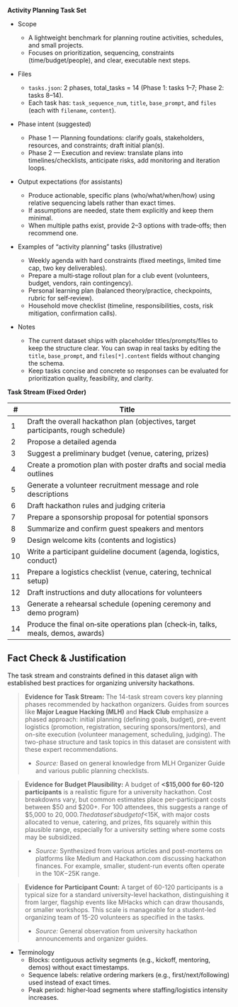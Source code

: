 **Activity Planning Task Set**

- Scope
  - A lightweight benchmark for planning routine activities, schedules, and small projects.
  - Focuses on prioritization, sequencing, constraints (time/budget/people), and clear, executable next steps.

- Files
  - `tasks.json`: 2 phases, total_tasks = 14 (Phase 1: tasks 1–7; Phase 2: tasks 8–14).
  - Each task has: `task_sequence_num`, `title`, `base_prompt`, and `files` (each with `filename`, `content`).

- Phase intent (suggested)
  - Phase 1 — Planning foundations: clarify goals, stakeholders, resources, and constraints; draft initial plan(s).
  - Phase 2 — Execution and review: translate plans into timelines/checklists, anticipate risks, add monitoring and iteration loops.

- Output expectations (for assistants)
  - Produce actionable, specific plans (who/what/when/how) using relative sequencing labels rather than exact times.
  - If assumptions are needed, state them explicitly and keep them minimal.
  - When multiple paths exist, provide 2–3 options with trade‑offs; then recommend one.

- Examples of “activity planning” tasks (illustrative)
  - Weekly agenda with hard constraints (fixed meetings, limited time cap, two key deliverables).
  - Prepare a multi‑stage rollout plan for a club event (volunteers, budget, vendors, rain contingency).
  - Personal learning plan (balanced theory/practice, checkpoints, rubric for self‑review).
  - Household move checklist (timeline, responsibilities, costs, risk mitigation, confirmation calls).

- Notes
  - The current dataset ships with placeholder titles/prompts/files to keep the structure clear. You can swap in real tasks by editing the `title`, `base_prompt`, and `files[*].content` fields without changing the schema.
  - Keep tasks concise and concrete so responses can be evaluated for prioritization quality, feasibility, and clarity.

**Task Stream (Fixed Order)**

| # | Title |
|---|---|
| 1 | Draft the overall hackathon plan (objectives, target participants, rough schedule) |
| 2 | Propose a detailed agenda |
| 3 | Suggest a preliminary budget (venue, catering, prizes) |
| 4 | Create a promotion plan with poster drafts and social media outlines |
| 5 | Generate a volunteer recruitment message and role descriptions |
| 6 | Draft hackathon rules and judging criteria |
| 7 | Prepare a sponsorship proposal for potential sponsors |
| 8 | Summarize and confirm guest speakers and mentors |
| 9 | Design welcome kits (contents and logistics) |
| 10 | Write a participant guideline document (agenda, logistics, conduct) |
| 11 | Prepare a logistics checklist (venue, catering, technical setup) |
| 12 | Draft instructions and duty allocations for volunteers |
| 13 | Generate a rehearsal schedule (opening ceremony and demo program) |
| 14 | Produce the final on‑site operations plan (check‑in, talks, meals, demos, awards) |

## Fact Check & Justification

The task stream and constraints defined in this dataset align with established best practices for organizing university hackathons.

> **Evidence for Task Stream:** The 14-task stream covers key planning phases recommended by hackathon organizers. Guides from sources like **Major League Hacking (MLH)** and **Hack Club** emphasize a phased approach: initial planning (defining goals, budget), pre-event logistics (promotion, registration, securing sponsors/mentors), and on-site execution (volunteer management, scheduling, judging). The two-phase structure and task topics in this dataset are consistent with these expert recommendations.
> - *Source:* Based on general knowledge from MLH Organizer Guide and various public planning checklists.

> **Evidence for Budget Plausibility:** A budget of **<$15,000 for 60-120 participants** is a realistic figure for a university hackathon. Cost breakdowns vary, but common estimates place per-participant costs between $50 and $200+. For 100 attendees, this suggests a range of $5,000 to $20,000. The dataset's budget of <$15K, with major costs allocated to venue, catering, and prizes, fits squarely within this plausible range, especially for a university setting where some costs may be subsidized.
> - *Source:* Synthesized from various articles and post-mortems on platforms like Medium and Hackathon.com discussing hackathon finances. For example, smaller, student-run events often operate in the $10K-$25K range.

> **Evidence for Participant Count:** A target of 60-120 participants is a typical size for a standard university-level hackathon, distinguishing it from larger, flagship events like MHacks which can draw thousands, or smaller workshops. This scale is manageable for a student-led organizing team of 15-20 volunteers as specified in the tasks.
> - *Source:* General observation from university hackathon announcements and organizer guides.
- Terminology
  - Blocks: contiguous activity segments (e.g., kickoff, mentoring, demos) without exact timestamps.
  - Sequence labels: relative ordering markers (e.g., first/next/following) used instead of exact times.
  - Peak period: higher‑load segments where staffing/logistics intensity increases.
